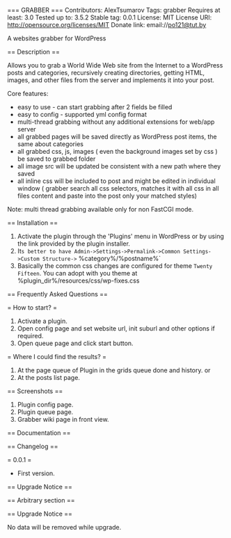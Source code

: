 === GRABBER ===
Contributors: AlexTsumarov
Tags: grabber
Requires at least: 3.0
Tested up to: 3.5.2
Stable tag: 0.0.1
License: MIT
License URI: http://opensource.org/licenses/MIT
Donate link: email://po121@tut.by

A websites grabber for WordPress

== Description ==

Allows you to grab a World Wide Web site from the Internet to a WordPress posts and categories, 
recursively creating directories, getting HTML, images, and other files from the server and implements it into your post. 

Core features:
 - easy to use - can start grabbing after 2 fields be filled
 - easy to config - supported yml config format
 - multi-thread grabbing without any additional extensions for web/app server
 - all grabbed pages will be saved directly as WordPress post items, the same about categories
 - all grabbed css, js, images ( even the background images set by css ) be saved to grabbed folder
 - all image src will be updated be consistent with a new path where they saved
 - all inline css will be included to post and might be edited in individual window ( grabber search all css selectors, matches it with all css in all files content and paste into the post only your matched styles)

Note: multi thread grabbing available only for non FastCGI mode.

== Installation ==

1. Activate the plugin through the 'Plugins' menu in WordPress or by using the link provided by the plugin installer.
2. It`s better to have Admin->Settings->Permalink->Common Settings->Custom Structure->` %category%/%postname%`
3. Basically the common css changes are configured for theme `Twenty Fifteen`. You can adopt with you theme at %plugin_dir%/resources/css/wp-fixes.css

== Frequently Asked Questions ==

= How to start? =
1. Activate a plugin.
2. Open config page and set website url, init suburl and other options if required.
3. Open queue page and click start button.

= Where I could find the results? =
1. At the page queue of Plugin in the grids queue done and history.
or
2. At the posts list page. 

== Screenshots ==

1. Plugin config page.
2. Plugin queue page.
3. Grabber wiki page in front view.

== Documentation ==

== Changelog ==

= 0.0.1 =
* First version.

== Upgrade Notice ==

== Arbitrary section ==

== Upgrade Notice ==

No data will be removed while upgrade.
